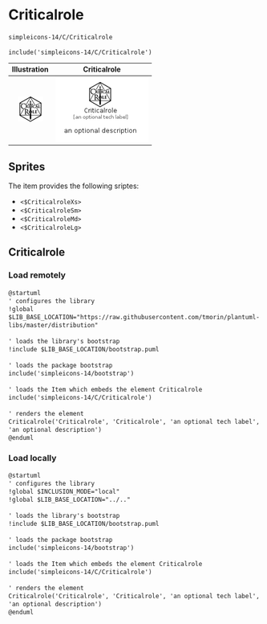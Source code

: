 # Criticalrole


```text
simpleicons-14/C/Criticalrole
```

```text
include('simpleicons-14/C/Criticalrole')
```



| Illustration | Criticalrole |
| :---: | :---: |
| ![illustration for Illustration](../../simpleicons-14/C/Criticalrole.png) | ![illustration for Criticalrole](../../simpleicons-14/C/Criticalrole.Local.png) |



## Sprites
The item provides the following sriptes:

- `<$CriticalroleXs>`
- `<$CriticalroleSm>`
- `<$CriticalroleMd>`
- `<$CriticalroleLg>`





## Criticalrole

### Load remotely
```plantuml
@startuml
' configures the library
!global $LIB_BASE_LOCATION="https://raw.githubusercontent.com/tmorin/plantuml-libs/master/distribution"

' loads the library's bootstrap
!include $LIB_BASE_LOCATION/bootstrap.puml

' loads the package bootstrap
include('simpleicons-14/bootstrap')

' loads the Item which embeds the element Criticalrole
include('simpleicons-14/C/Criticalrole')

' renders the element
Criticalrole('Criticalrole', 'Criticalrole', 'an optional tech label', 'an optional description')
@enduml
```

### Load locally
```plantuml
@startuml
' configures the library
!global $INCLUSION_MODE="local"
!global $LIB_BASE_LOCATION="../.."

' loads the library's bootstrap
!include $LIB_BASE_LOCATION/bootstrap.puml

' loads the package bootstrap
include('simpleicons-14/bootstrap')

' loads the Item which embeds the element Criticalrole
include('simpleicons-14/C/Criticalrole')

' renders the element
Criticalrole('Criticalrole', 'Criticalrole', 'an optional tech label', 'an optional description')
@enduml
```

